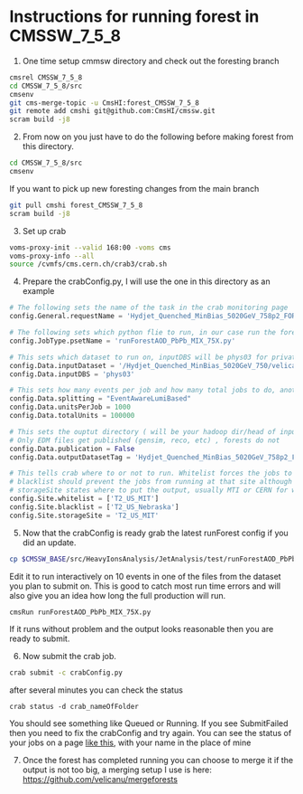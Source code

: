 # Instructions for running forest in CMSSW_7_5_8

1) One time setup cmmsw directory and check out the foresting branch
```bash
cmsrel CMSSW_7_5_8
cd CMSSW_7_5_8/src
cmsenv
git cms-merge-topic -u CmsHI:forest_CMSSW_7_5_8
git remote add cmshi git@github.com:CmsHI/cmssw.git
scram build -j8
```

2) From now on you just have to do the following before making forest from this directory.
```bash
cd CMSSW_7_5_8/src
cmsenv
```

If you want to pick up new foresting changes from the main branch
```bash
git pull cmshi forest_CMSSW_7_5_8
scram build -j8
```

3) Set up crab
```bash
voms-proxy-init --valid 168:00 -voms cms 
voms-proxy-info --all
source /cvmfs/cms.cern.ch/crab3/crab.sh
```

4) Prepare the crabConfig.py, I will use the one in this directory as an example

```python
# The following sets the name of the task in the crab monitoring page
config.General.requestName = 'Hydjet_Quenched_MinBias_5020GeV_758p2_FOREST-v28'

# The following sets which python flie to run, in our case run the foresting for PbPb MC
config.JobType.psetName = 'runForestAOD_PbPb_MIX_75X.py'

# This sets which dataset to run on, inputDBS will be phys03 for private samples and global (or commented out) for official
config.Data.inputDataset = '/Hydjet_Quenched_MinBias_5020GeV_750/velicanu-Hydjet_Quenched_MinBias_5020GeV_758p2_RECODEBUG_v0-374be93f4012329d5cdc100aeee72e76/USER'
config.Data.inputDBS = 'phys03'

# This sets how many events per job and how many total jobs to do, another common way to do it for data is FileBased or LumiBased splitting.
config.Data.splitting = "EventAwareLumiBased"
config.Data.unitsPerJob = 1000
config.Data.totalUnits = 100000

# This sets the ouptut directory ( will be your hadoop dir/head of input dataset (Hydjet_Quenched_MinBias_5020GeV_750)/outputDatasetTag
# Only EDM files get published (gensim, reco, etc) , forests do not
config.Data.publication = False
config.Data.outputDatasetTag = 'Hydjet_Quenched_MinBias_5020GeV_758p2_FOREST-v28'

# This tells crab where to or not to run. Whitelist forces the jobs to run at MIT.
# blacklist should prevent the jobs from running at that site although currently crab doesn't support this but may in the future. and 
# storageSite states where to put the output, usually MTI or CERN for what we'll be running. 
config.Site.whitelist = ['T2_US_MIT']
config.Site.blacklist = ['T2_US_Nebraska']
config.Site.storageSite = 'T2_US_MIT'
```

5) Now that the crabConfig is ready grab the latest runForest config if you did an update.
```bash
cp $CMSSW_BASE/src/HeavyIonsAnalysis/JetAnalysis/test/runForestAOD_PbPb_MIX_75X.py .
```
Edit it to run interactively on 10 events in one of the files from the dataset you plan to submit on. This is good to catch most run time errors and will also give you an idea how long the full production will run. 
```bash
cmsRun runForestAOD_PbPb_MIX_75X.py
```
If it runs without problem and the output looks reasonable then you are ready to submit.

6) Now submit the crab job.
```bash
crab submit -c crabConfig.py
```
after several minutes you can check the status
```
crab status -d crab_nameOfFolder
```
You should see something like Queued or Running. If you see SubmitFailed then you need to fix the crabConfig and try again. You can see the status of your jobs on a page [like this](http://dashb-cms-job.cern.ch/dashboard/templates/task-analysis/#user=Dragos+Velicanu&refresh=0&table=Mains&p=1&records=25&activemenu=2&pattern=&task=&from=&till=&timerange=lastWeek), with your name in the place of mine


7) Once the forest has completed running you can choose to merge it if the output is not too big, a merging setup I use is here:
https://github.com/velicanu/mergeforests



